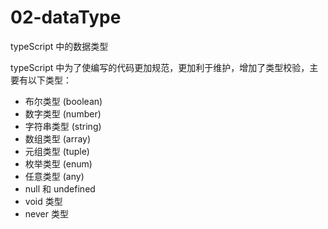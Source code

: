 # 02-dataType
typeScript 中的数据类型

typeScript 中为了使编写的代码更加规范，更加利于维护，增加了类型校验，主要有以下类型：
- 布尔类型 (boolean)
- 数字类型 (number)
- 字符串类型 (string)
- 数组类型 (array)
- 元组类型 (tuple)
- 枚举类型 (enum)
- 任意类型 (any)
- null 和 undefined 
- void 类型 
- never 类型
